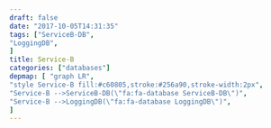 ```yaml
---
draft: false
date: "2017-10-05T14:31:35"
tags: ["ServiceB-DB",
"LoggingDB",
]
title: Service-B
categories: ["databases"]
depmap: [ "graph LR",
"style Service-B fill:#c60805,stroke:#256a90,stroke-width:2px",
"Service-B -->ServiceB-DB(\"fa:fa-database ServiceB-DB\")",
"Service-B -->LoggingDB(\"fa:fa-database LoggingDB\")",
]
---
```

			